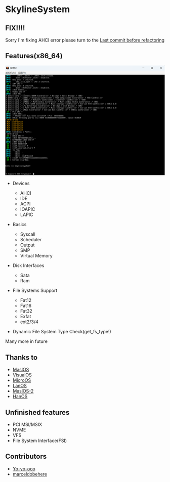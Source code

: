 # SkylineSystem

## FIX!!!!
Sorry I'm fixing AHCI error please turn to the 
[Last commit before refactoring](https://github.com/Yo-yo-ooo/SkylineSystem/tree/6c32a9771da9b50cdf02d42a81d3c82924b359cb)

## Features(x86_64)

![SkylineSystemImage](image.png)

* Devices
  * AHCI
  * IDE
  * ACPI
  * IOAPIC
  * LAPIC
* Basics
  * Syscall
  * Scheduler
  * Output
  * SMP
  * Virtual Memory
* Disk Interfaces
  * Sata
  * Ram

* File Systems Support
  * Fat12
  * Fat16
  * Fat32
  * Exfat
  * ext2/3/4

* Dynamic File System Type Check(get_fs_type!)

Many more in future

## Thanks to

* [MaslOS](https://github.com/marceldobehere/MaslOS)
* [VisualOS](https://github.com/nothotscott/VisualOS)
* [MicroOS](https://github.com/Glowman554/MicroOS)
* [LanOS](https://github.com/asterd-og/LanOS/)
* [MaslOS-2](https://github.com/marceldobehere/MaslOS-2/)
* [HanOS](https://github.com/jjwang/HanOS/)

## Unfinished features

* PCI MSI/MSIX
* NVME
* VFS
* File System Interface(FSI)

## Contributors

* [Yo-yo-ooo](https://github.com/Yo-yo-ooo/)
* [marceldobehere](https://github.com/marceldobehere)

[//]: (https://github.com/asterd-og/)
